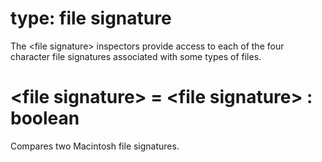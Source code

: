 # type: file signature

The &lt;file signature&gt; inspectors provide access to each of the four character file signatures associated with some types of files.

# &lt;file signature&gt; = &lt;file signature&gt; : boolean

Compares two Macintosh file signatures.
